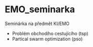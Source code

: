 # EMO_seminarka

Seminárka na předmět KI/EMO

* Problém obchodího cestujícího (tsp)
* Partical swarm optimization (pso)
